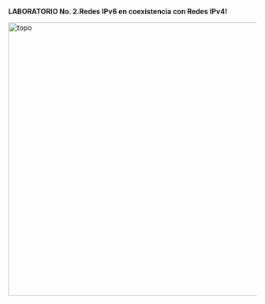 **LABORATORIO No. 2.Redes IPv6 en coexistencia con Redes IPv4!**

<img width="554" alt="topo" src="https://user-images.githubusercontent.com/93943264/229868281-d94518a7-fc29-4d65-af3e-508ce036a1fd.png">
